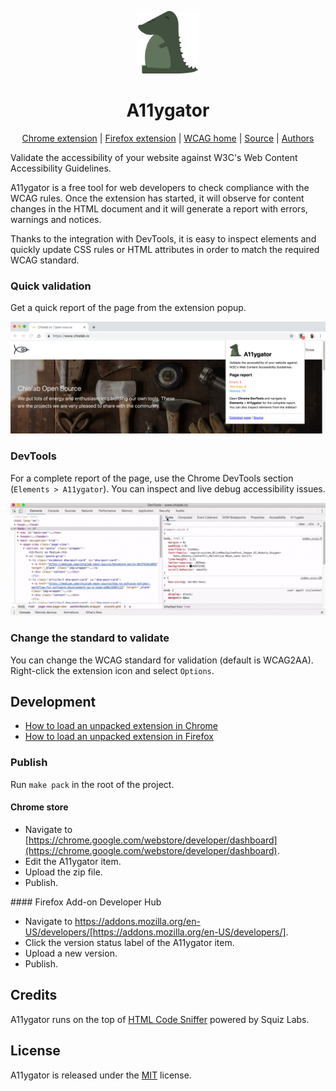 <p align="center">
    <img src="resources/icon.png" width="100">
</p>
<h1 align="center">A11ygator</h1>
<p align="center">
    <a href="https://chrome.google.com/webstore/detail/a11ygator/imfmlpemomjmfncnmkjdeeinbkichaio">Chrome extension</a> |
    <a href="https://addons.mozilla.org/it/firefox/addon/a11ygator">Firefox extension</a> |
    <a href="https://www.w3.org/WAI/standards-guidelines/wcag/">WCAG home</a> |
    <a href="https://github.com/chialab/a11ygator-extension">Source</a> |
    <a href="https://www.chialab.io">Authors</a>
</p>

Validate the accessibility of your website against W3C's Web Content Accessibility Guidelines.

A11ygator is a free tool for web developers to check compliance with the WCAG rules. Once the extension has started, it will observe for content changes in the HTML document and it will generate a report with errors, warnings and notices.

Thanks to the integration with DevTools, it is easy to inspect elements and quickly update CSS rules or HTML attributes in order to match the required WCAG standard.

### Quick validation

Get a quick report of the page from the extension popup.

![Popup example](./store/popup.jpg)

### DevTools

For a complete report of the page, use the Chrome DevTools section (`Elements > A11ygator`). You can inspect and live debug accessibility issues.

![Devtools example](./store/inspect.gif)

### Change the standard to validate

You can change the WCAG standard for validation (default is WCAG2AA). Right-click the extension icon and select `Options`.

## Development

* [How to load an unpacked extension in Chrome](https://developer.chrome.com/extensions/getstarted)
* [How to load an unpacked extension in Firefox](https://developer.mozilla.org/en-US/docs/Mozilla/Add-ons/WebExtensions/Temporary_Installation_in_Firefox)

### Publish

Run `make pack` in the root of the project.

#### Chrome store

* Navigate to [https://chrome.google.com/webstore/developer/dashboard](https://chrome.google.com/webstore/developer/dashboard).
* Edit the A11ygator item.
* Upload the zip file.
* Publish.

#### Firefox Add-on Developer Hub

* Navigate to https://addons.mozilla.org/en-US/developers/[https://addons.mozilla.org/en-US/developers/].
* Click the version status label of the A11ygator item.
* Upload a new version.
* Publish.

## Credits

A11ygator runs on the top of [HTML Code Sniffer](https://github.com/squizlabs/HTML_CodeSniffer) powered by Squiz Labs.

## License

A11ygator is released under the [MIT](./LICENSE) license.
